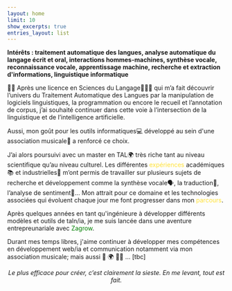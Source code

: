 ```yaml
---
layout: home
limit: 10
show_excerpts: true
entries_layout: list
---
```




**Intérêts : traitement automatique des langues, analyse automatique du langage écrit et oral, interactions hommes-machines, synthèse vocale, reconnaissance vocale, apprentissage machine, recherche et extraction d'informations, linguistique informatique**

👋🏻 Après une licence en Sciences du Langage👩🏻‍🎓 qui m’a fait découvrir l’univers du Traitement Automatique des Langues par la manipulation de logiciels linguistiques, la programmation ou encore le recueil et l’annotation de corpus, j’ai souhaité continuer dans cette voie à l’intersection de la linguistique et de l’intelligence artificielle.

Aussi, mon goût pour les outils informatiques💻 développé au sein d'une association musicale📯 a renforcé ce choix.

J’ai alors poursuivi avec un master en TAL🌍 très riche tant au niveau scientifique qu’au niveau culturel.
Les différentes <a href="https://ludivinero.github.io/page/" style="color:#ffe135; text-decoration:none;">expériences</a> académiques📚 et industrielles🍊 m’ont permis de travailler sur plusieurs sujets de recherche et développement comme la synthèse vocale🗣, la traduction🔁, l’analyse de sentiment📜…
Mon attrait pour ce domaine et les technologies associées qui évoluent chaque jour me font progresser dans mon <a href="https://ludivinero.github.io/page2/" style="color:#ffe135; text-decoration:none;">parcours</a>.

Après quelques années en tant qu'ingénieure à développer différents modèles et outils de taln/ia, je me suis lancée dans une aventure entrepreunariale avec <a href="https://www.zagrow.fr/" style="color:green; text-decoration:none;">Zagrow</a>.

Durant mes temps libres, j'aime continuer à développer mes compétences en développement web\/ia et communication notamment via mon association musicale; mais aussi 🏃‍ 🌍 👩‍🍳 ...
[tbc]


<p align="center"><i>Le plus efficace pour créer, c’est clairement la sieste. En me levant, tout est fait.</i></p>

